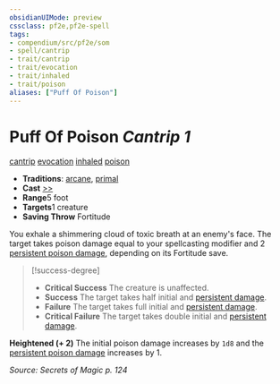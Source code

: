 ```yaml
---
obsidianUIMode: preview
cssclass: pf2e,pf2e-spell
tags:
- compendium/src/pf2e/som
- spell/cantrip
- trait/cantrip
- trait/evocation
- trait/inhaled
- trait/poison
aliases: ["Puff Of Poison"]
---
```

# Puff Of Poison *Cantrip 1*   
[cantrip](../../rules/traits/cantrip.md)  [evocation](../../rules/traits/evocation.md)  [inhaled](../../rules/traits/inhaled.md)  [poison](../../rules/traits/poison.md)  

- **Traditions**: [arcane](../../rules/traits/arcane.md), [primal](../../rules/traits/primal.md)
- **Cast** [>>](../../rules/core-rulebook/chapter-9-playing-the-game.md#Actions "Two-Action") 
- **Range**5 foot
- **Targets**1 creature
- **Saving Throw** Fortitude

You exhale a shimmering cloud of toxic breath at an enemy's face. The target takes poison damage equal to your spellcasting modifier and 2 [persistent poison damage](../../rules/conditions.md#Persistent%20Damage), depending on its Fortitude save.

> [!success-degree] 
> - **Critical Success** The creature is unaffected.
> - **Success** The target takes half initial and [persistent damage](../../rules/conditions.md#Persistent%20Damage).
> - **Failure** The target takes full initial and [persistent damage](../../rules/conditions.md#Persistent%20Damage).
> - **Critical Failure** The target takes double initial and [persistent damage](../../rules/conditions.md#Persistent%20Damage).

**Heightened (+ 2)** The initial poison damage increases by `1d8` and the [persistent poison damage](../../rules/conditions.md#Persistent%20Damage) increases by 1.

*Source: Secrets of Magic p. 124*